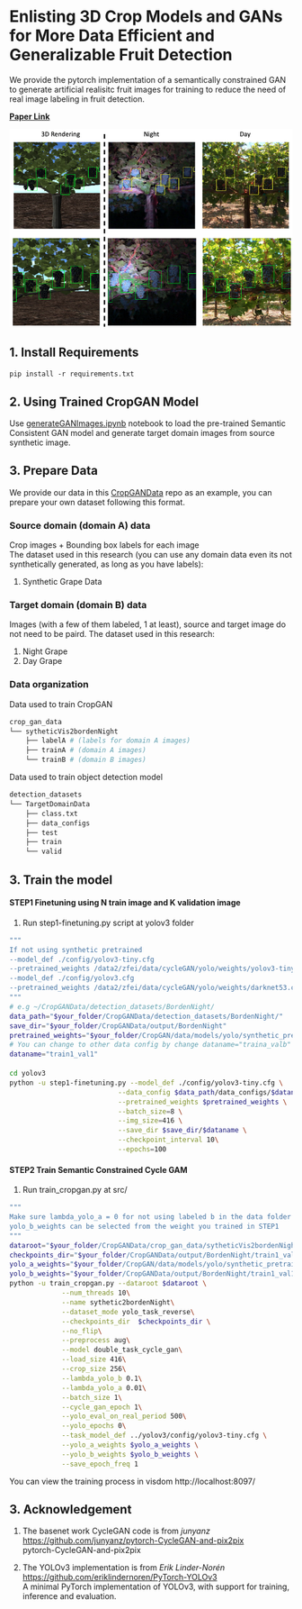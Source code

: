# Enlisting 3D Crop Models and GANs for More Data Efficient and Generalizable Fruit Detection

We provide the pytorch implementation of a semantically constrained GAN to generate artificial realisitc fruit images for training to reduce the need of real image labeling in fruit detection.

**[Paper Link](https://openaccess.thecvf.com/content/ICCV2021W/CVPPA/papers/Fei_Enlisting_3D_Crop_Models_and_GANs_for_More_Data_Efficient_ICCVW_2021_paper.pdf)**

<img src='imgs/fig-image-transfer-demo.png'>

## **1. Install Requirements**  
```
pip install -r requirements.txt
```
## **2. Using Trained CropGAN Model**
Use [generateGANImages.ipynb](notebook/generateGANImages.ipynb) notebook to load the pre-trained Semantic Consistent GAN model and generate target domain images from source synthetic image.
  
## **3. Prepare Data**

We provide our data in this [CropGANData](https://github.com/plant-ai-biophysics-lab/CropGANData) repo as an example, you can prepare your own dataset following this format. 

### **Source domain (domain A) data**
Crop images + Bounding box labels for each image  
The dataset used in this research (you can use any domain data even its not synthetically generated, as long as you have labels):
1. Synthetic Grape Data

### **Target domain (domain B) data**
Images (with a few of them labeled, 1 at least), source and target image do not need to be paird.
The dataset used in this research:
1. Night Grape
2. Day Grape

### **Data organization**
Data used to train CropGAN
```bash
crop_gan_data
└── sytheticVis2bordenNight
    ├── labelA # (labels for domain A images)
    ├── trainA # (domain A images)
    └── trainB # (domain B images)
```
Data used to train object detection model
```bash
detection_datasets
└── TargetDomainData
    ├── class.txt
    ├── data_configs
    ├── test
    ├── train
    └── valid
```
## **3. Train the model**
#### STEP1 Finetuning using N train image and K validation image
1. Run step1-finetuning.py script at yolov3 folder  
```bash
"""
If not using synthetic pretrained
--model_def ./config/yolov3-tiny.cfg
--pretrained_weights /data2/zfei/data/cycleGAN/yolo/weights/yolov3-tiny.weights
--model_def ./config/yolov3.cfg
--pretrained_weights /data2/zfei/data/cycleGAN/yolo/weights/darknet53.conv.74
"""
# e.g ~/CropGANData/detection_datasets/BordenNight/
data_path="$your_folder/CropGANData/detection_datasets/BordenNight/"
save_dir="$your_folder/CropGANData/output/BordenNight"
pretrained_weights="$your_folder/CropGAN/data/models/yolo/synthetic_pretrained_yolov3.pth"
# You can change to other data config by change dataname="traina_valb"
dataname="train1_val1"

cd yolov3
python -u step1-finetuning.py --model_def ./config/yolov3-tiny.cfg \
                           --data_config $data_path/data_configs/$dataname/data.data \
                           --pretrained_weights $pretrained_weights \
                           --batch_size=8 \
                           --img_size=416 \
                           --save_dir $save_dir/$dataname \
                           --checkpoint_interval 10\
                           --epochs=100
```
#### STEP2 Train Semantic Constrained Cycle GAM

1. Run train_cropgan.py at src/
```bash
"""
Make sure lambda_yolo_a = 0 for not using labeled b in the data folder
yolo_b_weights can be selected from the weight you trained in STEP1
"""
dataroot="$your_folder/CropGANData/crop_gan_data/sytheticVis2bordenNight/"
checkpoints_dir="$your_folder/CropGANData/output/BordenNight/train1_val1/cropgan_checkpoints/"
yolo_a_weights="$your_folder/CropGAN/data/models/yolo/synthetic_pretrained_yolov3.pth"
yolo_b_weights="$your_folder/CropGANData/output/BordenNight/train1_val1/checkpoints/best_mAp_yolov3_ckpt.pth"
python -u train_cropgan.py --dataroot $dataroot \
             --num_threads 10\
             --name sythetic2bordenNight\
             --dataset_mode yolo_task_reverse\
             --checkpoints_dir  $checkpoints_dir \
             --no_flip\
             --preprocess aug\
             --model double_task_cycle_gan\
             --load_size 416\
             --crop_size 256\
             --lambda_yolo_b 0.1\
             --lambda_yolo_a 0.01\
             --batch_size 1\
             --cycle_gan_epoch 1\
             --yolo_eval_on_real_period 500\
             --yolo_epochs 0\
             --task_model_def ../yolov3/config/yolov3-tiny.cfg \
             --yolo_a_weights $yolo_a_weights \
             --yolo_b_weights $yolo_b_weights \
             --save_epoch_freq 1
```
You can view the training process in visdom http://localhost:8097/

## **3. Acknowledgement**

1. The basenet work CycleGAN code is from *junyanz*  
https://github.com/junyanz/pytorch-CycleGAN-and-pix2pix  
pytorch-CycleGAN-and-pix2pix

2. The YOLOv3 implementation is from *Erik Linder-Norén*  
https://github.com/eriklindernoren/PyTorch-YOLOv3  
A minimal PyTorch implementation of YOLOv3, with support for training, inference and evaluation.





